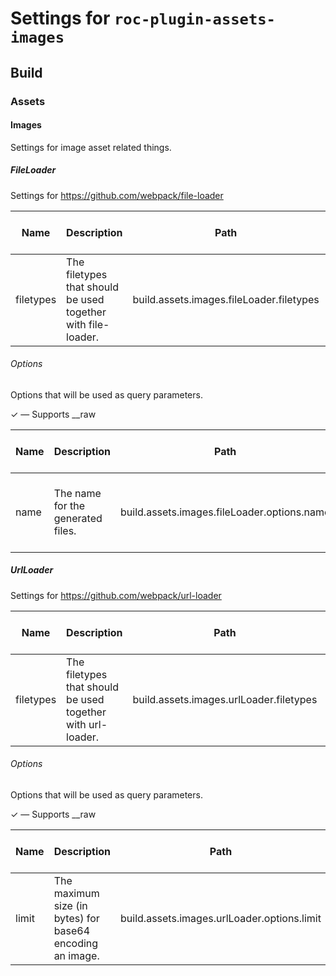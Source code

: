 # Settings for `roc-plugin-assets-images`

## Build


### Assets


#### Images
Settings for image asset related things.


##### FileLoader
Settings for https://github.com/webpack/file-loader

| Name      | Description                                                  | Path                                        | CLI option                                    | Default          | Type            | Required | Can be empty | Extensions               |
| --------- | ------------------------------------------------------------ | ------------------------------------------- | --------------------------------------------- | ---------------- | --------------- | -------- | ------------ | ------------------------ |
| filetypes | The filetypes that should be used together with file-loader. | build.assets.images.fileLoader.filetypes    | --build-assets-images-fileLoader-filetypes    | `["jpg"]`        | `Array(String)` | Yes      | No           | roc-plugin-assets-images |

###### Options
Options that will be used as query parameters.

✓ ― Supports __raw

| Name      | Description                                                  | Path                                        | CLI option                                    | Default          | Type            | Required | Can be empty | Extensions               |
| --------- | ------------------------------------------------------------ | ------------------------------------------- | --------------------------------------------- | ---------------- | --------------- | -------- | ------------ | ------------------------ |
| name      | The name for the generated files.                            | build.assets.images.fileLoader.options.name | --build-assets-images-fileLoader-options-name | `"[hash].[ext]"` | `String`        | Yes      | No           | roc-plugin-assets-images |

##### UrlLoader
Settings for https://github.com/webpack/url-loader

| Name      | Description                                                  | Path                                        | CLI option                                    | Default          | Type            | Required | Can be empty | Extensions               |
| --------- | ------------------------------------------------------------ | ------------------------------------------- | --------------------------------------------- | ---------------- | --------------- | -------- | ------------ | ------------------------ |
| filetypes | The filetypes that should be used together with url-loader.  | build.assets.images.urlLoader.filetypes     | --build-assets-images-urlLoader-filetypes     | `["png","svg"]`  | `Array(String)` | Yes      | No           | roc-plugin-assets-images |

###### Options
Options that will be used as query parameters.

✓ ― Supports __raw

| Name      | Description                                                  | Path                                        | CLI option                                    | Default          | Type            | Required | Can be empty | Extensions               |
| --------- | ------------------------------------------------------------ | ------------------------------------------- | --------------------------------------------- | ---------------- | --------------- | -------- | ------------ | ------------------------ |
| limit     | The maximum size (in bytes) for base64 encoding an image.    | build.assets.images.urlLoader.options.limit | --build-assets-images-urlLoader-options-limit | `10000`          | `Integer`       | Yes      |              | roc-plugin-assets-images |
